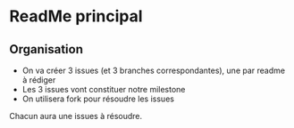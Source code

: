 # ReadMe principal

## Organisation

 - On va créer 3 issues (et 3 branches correspondantes), une par readme à rédiger
 - Les 3 issues vont constituer notre milestone
 - On utilisera fork pour résoudre les issues

 Chacun aura une issues à résoudre.